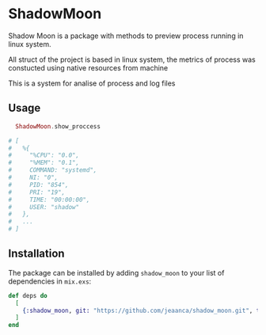 # ShadowMoon

<p> Shadow Moon is a package with methods to preview process running in linux system. </p>
<p> All struct of the project is based in linux system, the metrics of process was constucted using native resources from machine </p>

<p> This is a system for analise of process and log files </p>

## Usage


```elixir
  ShadowMoon.show_proccess

# [
#   %{
#     "%CPU": "0.0",
#     "%MEM": "0.1",
#     COMMAND: "systemd",
#     NI: "0",
#     PID: "854",
#     PRI: "19",
#     TIME: "00:00:00",
#     USER: "shadow"
#   },
#   ...
# ]

```
## Installation

The package can be installed
by adding `shadow_moon` to your list of dependencies in `mix.exs`:

```elixir
def deps do
  [
    {:shadow_moon, git: "https://github.com/jeaanca/shadow_moon.git", tag: "0.1.0"}
  ]
end
```


